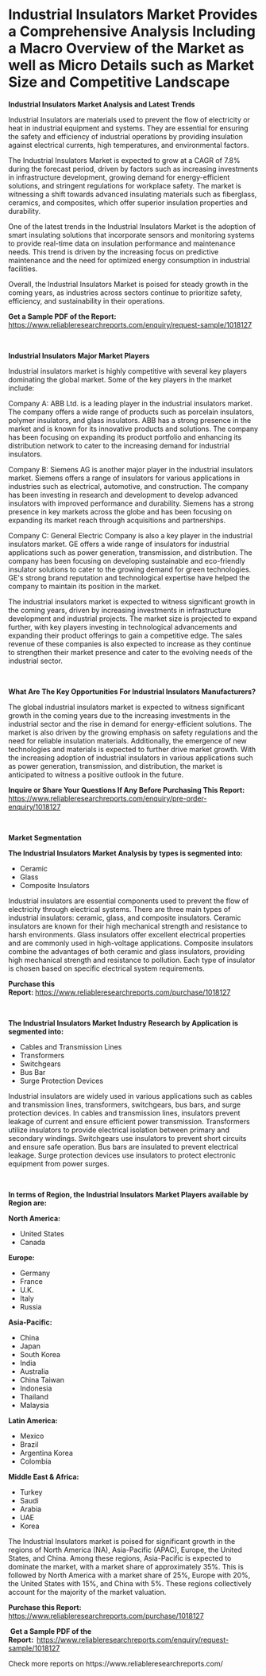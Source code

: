 <p><h1>Industrial Insulators Market Provides a Comprehensive Analysis Including a Macro Overview of the Market as well as Micro Details such as Market Size and Competitive Landscape</h1></p><p><strong>Industrial Insulators Market Analysis and Latest Trends</strong></p>
<p><p>Industrial Insulators are materials used to prevent the flow of electricity or heat in industrial equipment and systems. They are essential for ensuring the safety and efficiency of industrial operations by providing insulation against electrical currents, high temperatures, and environmental factors.</p><p>The Industrial Insulators Market is expected to grow at a CAGR of 7.8% during the forecast period, driven by factors such as increasing investments in infrastructure development, growing demand for energy-efficient solutions, and stringent regulations for workplace safety. The market is witnessing a shift towards advanced insulating materials such as fiberglass, ceramics, and composites, which offer superior insulation properties and durability.</p><p>One of the latest trends in the Industrial Insulators Market is the adoption of smart insulating solutions that incorporate sensors and monitoring systems to provide real-time data on insulation performance and maintenance needs. This trend is driven by the increasing focus on predictive maintenance and the need for optimized energy consumption in industrial facilities.</p><p>Overall, the Industrial Insulators Market is poised for steady growth in the coming years, as industries across sectors continue to prioritize safety, efficiency, and sustainability in their operations.</p></p>
<p><strong>Get a Sample PDF of the Report:&nbsp;</strong> <a href="https://www.reliableresearchreports.com/enquiry/request-sample/1018127">https://www.reliableresearchreports.com/enquiry/request-sample/1018127</a></p>
<p>&nbsp;</p>
<p><strong>Industrial Insulators Major Market Players</strong></p>
<p><p>Industrial insulators market is highly competitive with several key players dominating the global market. Some of the key players in the market include:</p><p>Company A: ABB Ltd. is a leading player in the industrial insulators market. The company offers a wide range of products such as porcelain insulators, polymer insulators, and glass insulators. ABB has a strong presence in the market and is known for its innovative products and solutions. The company has been focusing on expanding its product portfolio and enhancing its distribution network to cater to the increasing demand for industrial insulators.</p><p>Company B: Siemens AG is another major player in the industrial insulators market. Siemens offers a range of insulators for various applications in industries such as electrical, automotive, and construction. The company has been investing in research and development to develop advanced insulators with improved performance and durability. Siemens has a strong presence in key markets across the globe and has been focusing on expanding its market reach through acquisitions and partnerships.</p><p>Company C: General Electric Company is also a key player in the industrial insulators market. GE offers a wide range of insulators for industrial applications such as power generation, transmission, and distribution. The company has been focusing on developing sustainable and eco-friendly insulator solutions to cater to the growing demand for green technologies. GE's strong brand reputation and technological expertise have helped the company to maintain its position in the market.</p><p>The industrial insulators market is expected to witness significant growth in the coming years, driven by increasing investments in infrastructure development and industrial projects. The market size is projected to expand further, with key players investing in technological advancements and expanding their product offerings to gain a competitive edge. The sales revenue of these companies is also expected to increase as they continue to strengthen their market presence and cater to the evolving needs of the industrial sector.</p></p>
<p>&nbsp;</p>
<p><strong>What Are The Key Opportunities For Industrial Insulators Manufacturers?</strong></p>
<p><p>The global industrial insulators market is expected to witness significant growth in the coming years due to the increasing investments in the industrial sector and the rise in demand for energy-efficient solutions. The market is also driven by the growing emphasis on safety regulations and the need for reliable insulation materials. Additionally, the emergence of new technologies and materials is expected to further drive market growth. With the increasing adoption of industrial insulators in various applications such as power generation, transmission, and distribution, the market is anticipated to witness a positive outlook in the future.</p></p>
<p><strong>Inquire or Share Your Questions If Any Before Purchasing This Report:</strong> <a href="https://www.reliableresearchreports.com/enquiry/pre-order-enquiry/1018127">https://www.reliableresearchreports.com/enquiry/pre-order-enquiry/1018127</a></p>
<p>&nbsp;</p>
<p><strong>Market Segmentation</strong></p>
<p><strong>The Industrial Insulators Market Analysis by types is segmented into:</strong></p>
<p><ul><li>Ceramic</li><li>Glass</li><li>Composite Insulators</li></ul></p>
<p><p>Industrial insulators are essential components used to prevent the flow of electricity through electrical systems. There are three main types of industrial insulators: ceramic, glass, and composite insulators. Ceramic insulators are known for their high mechanical strength and resistance to harsh environments. Glass insulators offer excellent electrical properties and are commonly used in high-voltage applications. Composite insulators combine the advantages of both ceramic and glass insulators, providing high mechanical strength and resistance to pollution. Each type of insulator is chosen based on specific electrical system requirements.</p></p>
<p><strong>Purchase this Report:&nbsp;</strong><a href="https://www.reliableresearchreports.com/purchase/1018127">https://www.reliableresearchreports.com/purchase/1018127</a></p>
<p>&nbsp;</p>
<p><strong>The Industrial Insulators Market Industry Research by Application is segmented into:</strong></p>
<p><ul><li>Cables and Transmission Lines</li><li>Transformers</li><li>Switchgears</li><li>Bus Bar</li><li>Surge Protection Devices</li></ul></p>
<p><p>Industrial insulators are widely used in various applications such as cables and transmission lines, transformers, switchgears, bus bars, and surge protection devices. In cables and transmission lines, insulators prevent leakage of current and ensure efficient power transmission. Transformers utilize insulators to provide electrical isolation between primary and secondary windings. Switchgears use insulators to prevent short circuits and ensure safe operation. Bus bars are insulated to prevent electrical leakage. Surge protection devices use insulators to protect electronic equipment from power surges.</p></p>
<p>&nbsp;</p>
<p><strong>In terms of Region, the Industrial Insulators Market Players available by Region are:</strong></p>
<p>
    <p> <strong> North America: </strong>
        <ul>
            <li>United States</li>
            <li>Canada</li>
        </ul>
        </p> 
    <p> <strong> Europe: </strong>
        <ul>
            <li>Germany</li>
            <li>France</li>
            <li>U.K.</li>
            <li>Italy</li>
            <li>Russia</li>
        </ul>
        </p> 
    <p> <strong> Asia-Pacific: </strong>
        <ul>
            <li>China</li>
            <li>Japan</li>
            <li>South Korea</li>
            <li>India</li>
            <li>Australia</li>
            <li>China Taiwan</li>
            <li>Indonesia</li>
            <li>Thailand</li>
            <li>Malaysia</li>
        </ul>
        </p> 
    <p> <strong> Latin America: </strong>
        <ul>
            <li>Mexico</li>
            <li>Brazil</li>
            <li>Argentina Korea</li>
            <li>Colombia</li>
        </ul>
        </p> 
    <p> <strong> Middle East & Africa: </strong>
        <ul>
            <li>Turkey</li>
            <li>Saudi</li>
            <li>Arabia</li>
            <li>UAE</li>
            <li>Korea</li>
        </ul>
    </p>
    </p>
<p><p>The Industrial Insulators market is poised for significant growth in the regions of North America (NA), Asia-Pacific (APAC), Europe, the United States, and China. Among these regions, Asia-Pacific is expected to dominate the market, with a market share of approximately 35%. This is followed by North America with a market share of 25%, Europe with 20%, the United States with 15%, and China with 5%. These regions collectively account for the majority of the market valuation.</p></p>
<p><strong>Purchase this Report: </strong><a href="https://www.reliableresearchreports.com/purchase/1018127">https://www.reliableresearchreports.com/purchase/1018127</a></p>
<p>&nbsp;<strong>Get a Sample PDF of the Report:&nbsp;&nbsp;</strong><a href="https://www.reliableresearchreports.com/enquiry/request-sample/1018127">https://www.reliableresearchreports.com/enquiry/request-sample/1018127</a></p>
<p><strong></strong></p>
<p>Check more reports on https://www.reliableresearchreports.com/</p>